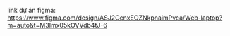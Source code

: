 link dự án figma:
https://www.figma.com/design/ASJ2GcnxEOZNkpnaimPvca/Web-laptop?m=auto&t=M3Imx05kOVVdb4tJ-6

